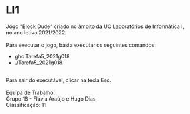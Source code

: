 # LI1
Jogo "Block Dude" criado no âmbito da UC Laboratórios de Informática I, no ano letivo 2021/2022.
</br>
</br>
Para executar o jogo, basta executar os seguintes comandos:
   * ghc Tarefa5_2021g018
   * ./Tarefa5_2021g018
</br>
Para sair do executável, clicar na tecla Esc.
</br>
</br>
Equipa de Trabalho:
</br>
Grupo 18 - Flávia Araújo e Hugo Dias
</br>
Classificação: 11
</br>
